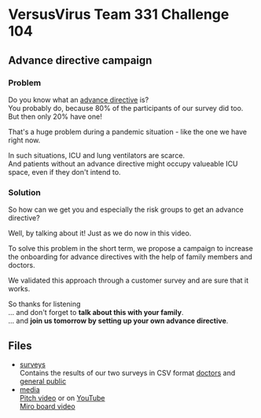 # VersusVirus Team 331 Challenge 104
## Advance directive campaign

### Problem
Do you know what an [advance directive](https://www.ch.ch/en/patient-decrees) is?  
You probably do, because 80% of the participants of our survey did too.  
But then only 20% have one!

That's a huge problem during a pandemic situation - like the one we have right now.

In such situations, ICU and lung ventilators are scarce.  
And patients without an advance directive might occupy valueable ICU space, even if they don't intend to.

### Solution
So how can we get you and especially the risk groups to get an advance directive?

Well, by talking about it! Just as we do now in this video.

To solve this problem in the short term, we propose a campaign to increase the onboarding for advance directives with the help of family members and doctors.

We validated this approach through a customer survey and are sure that it works.

So thanks for listening  
... and don't forget to **talk about this with your family**.  
... and **join us tomorrow by setting up your own advance directive**.

## Files
- [surveys](surveys)  
  Contains the results of our two surveys in CSV format
  [doctors](surveys/survey1_DA.csv) and [general public](surveys/survey2.csv)
- [media](media)  
  [Pitch video](media/PitchVideo_Team331_Challenge104.mp4) or on [YouTube](https://youtu.be/kreK3Qfh7-k)   
  [Miro board video](media/miro_board.mp4)  